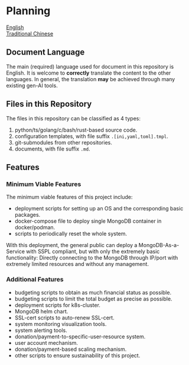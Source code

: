 # Planning

[English](02-Planning.en.md) \
[Traditional Chinese](02-Planning.zh-hant.md)

## Document Language

The main (required) language used for document in this repository is English. It is welcome to **correctly** translate the content to the other languages.
In general, the translation **may** be achieved through many existing gen-AI tools.

## Files in this Repository

The files in this repository can be classified as 4 types:

1. python/ts/golang/c/bash/rust-based source code.
2. configuration templates, with file suffix `.[ini,yaml,toml].tmpl`.
3. git-submodules from other repositories.
4. documents, with file suffix `.md`.

## Features

### Minimum Viable Features
The minimum viable features of this project include:

* deployment scripts for setting up an OS and the corresponding basic packages.
* docker-compose file to deploy single MongoDB container in docker/podman.
* scripts to periodically reset the whole system.

With this deployment, the general public can deploy a MongoDB-As-a-Service with SSPL compliant,
but with only the extremely basic functionality: Directly connecting to the MongoDB through IP/port
with extremely limited resources and without any management.

### Additional Features
* budgeting scripts to obtain as much financial status as possible.
* budgeting scripts to limit the total budget as precise as possible.
* deployment scripts for k8s-cluster.
* MongoDB helm chart.
* SSL-cert scripts to auto-renew SSL-cert.
* system monitoring visualization tools.
* system alerting tools.
* donation/payment-to-specific-user-resource system.
* user account mechanism.
* donation/payment-based scaling mechanism.
* other scripts to ensure sustainability of this project.
